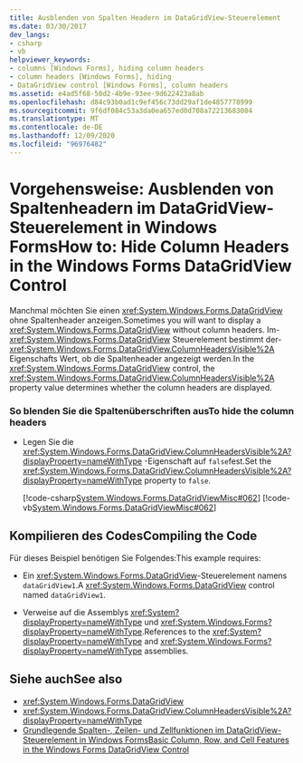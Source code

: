 ```yaml
---
title: Ausblenden von Spalten Headern im DataGridView-Steuerelement
ms.date: 03/30/2017
dev_langs:
- csharp
- vb
helpviewer_keywords:
- columns [Windows Forms], hiding column headers
- column headers [Windows Forms], hiding
- DataGridView control [Windows Forms], column headers
ms.assetid: e4ad5f68-50d2-4b9e-93ee-9d622423a8ab
ms.openlocfilehash: d84c93b0ad1c9ef456c73dd29af1de4857778999
ms.sourcegitcommit: 9f6df084c53a3da0ea657ed0d708a72213683084
ms.translationtype: MT
ms.contentlocale: de-DE
ms.lasthandoff: 12/09/2020
ms.locfileid: "96976482"
---
```

# <a name="how-to-hide-column-headers-in-the-windows-forms-datagridview-control"></a><span data-ttu-id="0bc87-102">Vorgehensweise: Ausblenden von Spaltenheadern im DataGridView-Steuerelement in Windows Forms</span><span class="sxs-lookup"><span data-stu-id="0bc87-102">How to: Hide Column Headers in the Windows Forms DataGridView Control</span></span>
<span data-ttu-id="0bc87-103">Manchmal möchten Sie einen <xref:System.Windows.Forms.DataGridView> ohne Spaltenheader anzeigen.</span><span class="sxs-lookup"><span data-stu-id="0bc87-103">Sometimes you will want to display a <xref:System.Windows.Forms.DataGridView> without column headers.</span></span> <span data-ttu-id="0bc87-104">Im- <xref:System.Windows.Forms.DataGridView> Steuerelement bestimmt der- <xref:System.Windows.Forms.DataGridView.ColumnHeadersVisible%2A> Eigenschafts Wert, ob die Spaltenheader angezeigt werden.</span><span class="sxs-lookup"><span data-stu-id="0bc87-104">In the <xref:System.Windows.Forms.DataGridView> control, the <xref:System.Windows.Forms.DataGridView.ColumnHeadersVisible%2A> property value determines whether the column headers are displayed.</span></span>  
  
### <a name="to-hide-the-column-headers"></a><span data-ttu-id="0bc87-105">So blenden Sie die Spaltenüberschriften aus</span><span class="sxs-lookup"><span data-stu-id="0bc87-105">To hide the column headers</span></span>  
  
- <span data-ttu-id="0bc87-106">Legen Sie die <xref:System.Windows.Forms.DataGridView.ColumnHeadersVisible%2A?displayProperty=nameWithType> -Eigenschaft auf `false`fest.</span><span class="sxs-lookup"><span data-stu-id="0bc87-106">Set the <xref:System.Windows.Forms.DataGridView.ColumnHeadersVisible%2A?displayProperty=nameWithType> property to `false`.</span></span>  
  
     [!code-csharp[System.Windows.Forms.DataGridViewMisc#062](~/samples/snippets/csharp/VS_Snippets_Winforms/System.Windows.Forms.DataGridViewMisc/CS/datagridviewmisc.cs#062)]
     [!code-vb[System.Windows.Forms.DataGridViewMisc#062](~/samples/snippets/visualbasic/VS_Snippets_Winforms/System.Windows.Forms.DataGridViewMisc/VB/datagridviewmisc.vb#062)]  
  
## <a name="compiling-the-code"></a><span data-ttu-id="0bc87-107">Kompilieren des Codes</span><span class="sxs-lookup"><span data-stu-id="0bc87-107">Compiling the Code</span></span>  
 <span data-ttu-id="0bc87-108">Für dieses Beispiel benötigen Sie Folgendes:</span><span class="sxs-lookup"><span data-stu-id="0bc87-108">This example requires:</span></span>  
  
- <span data-ttu-id="0bc87-109">Ein <xref:System.Windows.Forms.DataGridView>-Steuerelement namens `dataGridView1`.</span><span class="sxs-lookup"><span data-stu-id="0bc87-109">A <xref:System.Windows.Forms.DataGridView> control named `dataGridView1`.</span></span>  
  
- <span data-ttu-id="0bc87-110">Verweise auf die Assemblys <xref:System?displayProperty=nameWithType> und <xref:System.Windows.Forms?displayProperty=nameWithType>.</span><span class="sxs-lookup"><span data-stu-id="0bc87-110">References to the <xref:System?displayProperty=nameWithType> and <xref:System.Windows.Forms?displayProperty=nameWithType> assemblies.</span></span>  
  
## <a name="see-also"></a><span data-ttu-id="0bc87-111">Siehe auch</span><span class="sxs-lookup"><span data-stu-id="0bc87-111">See also</span></span>

- <xref:System.Windows.Forms.DataGridView>
- <xref:System.Windows.Forms.DataGridView.ColumnHeadersVisible%2A?displayProperty=nameWithType>
- [<span data-ttu-id="0bc87-112">Grundlegende Spalten-, Zeilen- und Zellfunktionen im DataGridView-Steuerelement in Windows Forms</span><span class="sxs-lookup"><span data-stu-id="0bc87-112">Basic Column, Row, and Cell Features in the Windows Forms DataGridView Control</span></span>](basic-column-row-and-cell-features-wf-datagridview-control.md)
